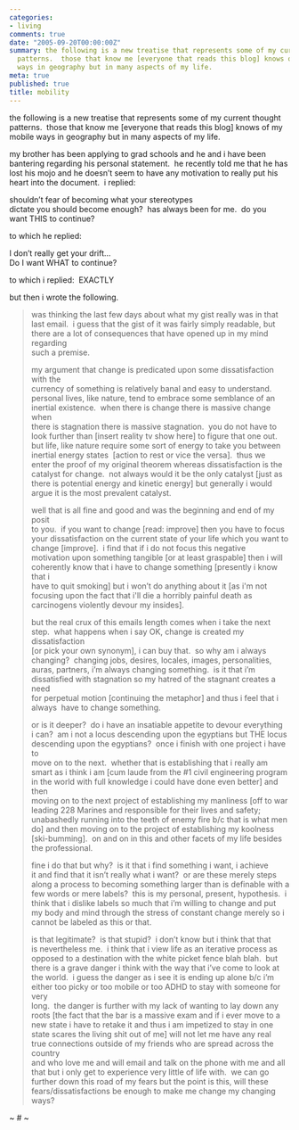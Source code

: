 ```yaml
---
categories:
- living
comments: true
date: "2005-09-20T00:00:00Z"
summary: the following is a new treatise that represents some of my current thought
  patterns.  those that know me [everyone that reads this blog] knows of my mobile
  ways in geography but in many aspects of my life. 
meta: true
published: true
title: mobility
---
```


the following is a new treatise that represents some of my current thought patterns.  those that know me [everyone that reads this blog] knows of my mobile ways in geography but in many aspects of my life.  

my brother has been applying to grad schools and he and i have been bantering regarding his personal statement.  he recently told me that he has lost his mojo and he doesn’t seem to have any motivation to really put his heart into the document.  i replied: 

shouldn’t fear of becoming what your stereotypes  
dictate you should become enough?  has always been for me.  do you  
want THIS to continue?

to which he replied:  

I don’t really get your drift…  
Do I want WHAT to continue?

to which i replied:  EXACTLY

but then i wrote the following.

> was thinking the last few days about what my gist really was in that  
> last email.  i guess that the gist of it was fairly simply readable, but  
> there are a lot of consequences that have opened up in my mind regarding  
> such a premise.
> 
> my argument that change is predicated upon some dissatisfaction with the  
> currency of something is relatively banal and easy to understand.   
> personal lives, like nature, tend to embrace some semblance of an  
> inertial existence.  when there is change there is massive change when  
> there is stagnation there is massive stagnation.  you do not have to  
> look further than [insert reality tv show here] to figure that one out.   
> but life, like nature require some sort of energy to take you between  
> inertial energy states  [action to rest or vice the versa].  thus we  
> enter the proof of my original theorem whereas dissatisfaction is the  
> catalyst for change.  not always would it be the only catalyst [just as  
> there is potential energy and kinetic energy] but generally i would  
> argue it is the most prevalent catalyst.
> 
> well that is all fine and good and was the beginning and end of my posit  
> to you.  if you want to change [read: improve] then you have to focus  
> your dissatisfaction on the current state of your life which you want to  
> change [improve].  i find that if i do not focus this negative  
> motivation upon something tangible [or at least graspable] then i will  
> coherently know that i have to change something [presently i know that i  
> have to quit smoking] but i won’t do anything about it [as i'm not  
> focusing upon the fact that i'll die a horribly painful death as  
> carcinogens violently devour my insides].  
>   
> but the real crux of this emails length comes when i take the next  
> step.  what happens when i say OK, change is created my dissatisfaction  
> [or pick your own synonym], i can buy that.  so why am i always  
> changing?  changing jobs, desires, locales, images, personalities,  
> auras, partners, i’m always changing something.  is it that i’m  
> dissatisfied with stagnation so my hatred of the stagnant creates a need  
> for perpetual motion [continuing the metaphor] and thus i feel that i  
> always  have to change something.
> 
> or is it deeper?  do i have an insatiable appetite to devour everything  
> i can?  am i not a locus descending upon the egyptians but THE locus  
> descending upon the egyptians?  once i finish with one project i have to  
> move on to the next.  whether that is establishing that i really am  
> smart as i think i am [cum laude from the #1 civil engineering program  
> in the world with full knowledge i could have done even better] and then  
> moving on to the next project of establishing my manliness [off to war  
> leading 228 Marines and responsible for their lives and safety;  
> unabashedly running into the teeth of enemy fire b/c that is what men  
> do] and then moving on to the project of establishing my koolness  
> [ski-bumming].  on and on in this and other facets of my life besides  
> the professional.  
>   
> fine i do that but why?  is it that i find something i want, i achieve  
> it and find that it isn’t really what i want?  or are these merely steps  
> along a process to becoming something larger than is definable with a  
> few words or mere labels?  this is my personal, present, hypothesis.  i  
> think that i dislike labels so much that i’m willing to change and put  
> my body and mind through the stress of constant change merely so i  
> cannot be labeled as this or that.  
>   
> is that legitimate?  is that stupid?  i don’t know but i think that that  
> is nevertheless me.  i think that i view life as an iterative process as  
> opposed to a destination with the white picket fence blah blah.  but  
> there is a grave danger i think with the way that i’ve come to look at  
> the world.  i guess the danger as i see it is ending up alone b/c i’m  
> either too picky or too mobile or too ADHD to stay with someone for very  
> long.  the danger is further with my lack of wanting to lay down any  
> roots [the fact that the bar is a massive exam and if i ever move to a  
> new state i have to retake it and thus i am impetized to stay in one  
> state scares the living shit out of me] will not let me have any real  
> true connections outside of my friends who are spread across the country  
> and who love me and will email and talk on the phone with me and all  
> that but i only get to experience very little of life with.  we can go  
> further down this road of my fears but the point is this, will these  
> fears/dissatisfactions be enough to make me change my changing ways? 

~ # ~

 